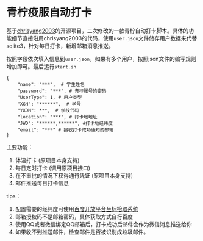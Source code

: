 # 青柠疫服自动打卡


基于[chrisyang2003](https://github.com/chrisyang2003/qnyf)的开源项目，二次修改的一款青柠自动打卡脚本。具体的功能细节直接沿用chrisyang2003的代码，使用`user.json`文件储存用户数据来代替sqlite3，针对每日打卡，新增邮箱消息推送。


按照字段依次填入信息到`user.json`，如果有多个用户，按照json文件的编写规则增加即可。最后运行`start.sh`

```
{
    "name": "***",  # 学生姓名
    "password": "***", # 青柠账号的密码
    "UserType": 1, # 用户类型
    "XGH": "******",  # 学号
    "YXDM": ***,  # 学校代码
    "location": "***", # 打卡地地址
    "JWD": "******,******", #打卡地经纬度
    "email": "***" # 接收打卡成功通知的邮箱
}
```



主要功能：

1. 体温打卡 (原项目本身支持)
2. 每日定时打卡 (调用原项目接口)
2. 在不审批的情况下获得通行凭证 (原项目本身支持)
4. 邮件推送每日打卡信息

tips：
1. 配置需要的经纬度可使用[百度开放平台坐标拾取系统](https://api.map.baidu.com/lbsapi/getpoint/index.html)
2. 邮箱授权码不是邮箱密码，具体获取方式自行百度
3. 使用QQ或者微信绑定QQ邮箱后，打卡成功后邮件会作为微信消息推送给你
4. 如果收不到推送邮件，检查邮件是否被识别成垃圾邮件。